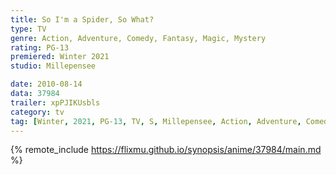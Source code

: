 ```yaml
---
title: So I'm a Spider, So What?
type: TV
genre: Action, Adventure, Comedy, Fantasy, Magic, Mystery
rating: PG-13
premiered: Winter 2021
studio: Millepensee

date: 2010-08-14
data: 37984
trailer: xpPJIKUsbls
category: tv
tag: [Winter, 2021, PG-13, TV, S, Millepensee, Action, Adventure, Comedy, Fantasy, Magic, Mystery]
---
```

{% remote_include https://flixmu.github.io/synopsis/anime/37984/main.md %}
